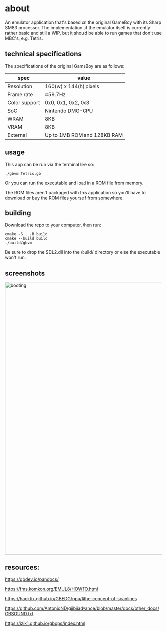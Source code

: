 # about
An emulator application that's based on the original GameBoy with its Sharp SM83 processor. The implementation of the emulator itself is currently rather basic and still a WIP, but it should be able to run games that don't use MBC's, e.g. Tetris.

## technical specifications
The specifications of the original GameBoy are as follows: 

<table>
    <thead>
        <tr>
            <th>spec</th>
            <th>value</th>
        </tr>
    </thead>
    <tbody>
        <tr>
            <td>Resolution</td>
            <td>160(w) x 144(h) pixels</td>
        </tr>
        <tr>
            <td>Frame rate</td>
            <td>≈59.7Hz</td>
        </tr>
        <tr>
            <td>Color support</td>
            <td>0x0, 0x1, 0x2, 0x3</td>
        </tr>
        <tr>
            <td>SoC</td>
            <td>Nintendo DMG-CPU</td>
        </tr>
        <tr>
            <td>WRAM</td>
            <td>8KB</td>
        </tr>
        <tr>
            <td>VRAM</td>
            <td>8KB</td>
        </tr>
        <tr>
            <td>External</td>
            <td>Up to 1MB ROM and 128KB RAM</td>
        </tr>
    </tbody>
</table>

## usage
This app can be run via the terminal like so:
```
./gbvm Tetris.gb
```
Or you can run the executable and load in a ROM file from memory.

The ROM files aren't packaged with this application so you'll have to download or buy the ROM files yourself from somewhere.

## building
Download the repo to your computer, then run:
```
cmake -S . -B build
cmake --build build
./build/gbvm
```
Be sure to drop the SDL2.dll into the /build/ directory or else the executable won't run.

## screenshots
<img width="877" alt="booting" src="https://github.com/this-is-pandora/gb-vm/assets/32402885/647e84a5-e099-4a1c-ad04-dff6e9697864">

## resources:
https://gbdev.io/pandocs/

https://fms.komkon.org/EMUL8/HOWTO.html

https://hacktix.github.io/GBEDG/ppu/#the-concept-of-scanlines

https://github.com/AntonioND/giibiiadvance/blob/master/docs/other_docs/GBSOUND.txt

https://izik1.github.io/gbops/index.html